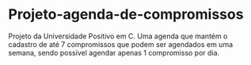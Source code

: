 # Projeto-agenda-de-compromissos
Projeto da Universidade Positivo em C. Uma agenda que mantém o cadastro de até 7 compromissos que podem ser agendados em uma semana, sendo possível agendar apenas 1 compromisso por dia.
